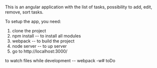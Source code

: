 This is an angular application with the list of tasks, possibility to add, edit, remove, sort tasks.

To setup the app, you need:
1) clone the project
2) npm install -- to install all modules
4) webpack -- to build the project
3) node server -- to up server
4) go to http://localhost:3000/

to watch files while development -- webpack -w# toDo

